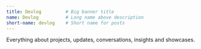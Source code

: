 ```yaml
---
title: Devlog         # Big banner title
name: Devlog          # Long name above description
short-name: devlog    # Short name for posts
---
```


Everything about projects, updates, conversations, insights and showcases.